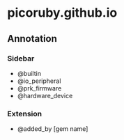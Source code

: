# picoruby.github.io

## Annotation

### Sidebar
- @builtin
- @io_peripheral
- @prk_firmware
- @hardware_device

### Extension
- @added_by [gem name]
